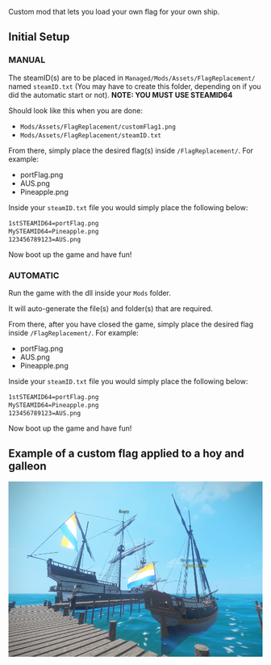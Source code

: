 Custom mod that lets you load your own flag for your own ship.

## Initial Setup

### MANUAL

The steamID(s) are to be placed in `Managed/Mods/Assets/FlagReplacement/` named `steamID.txt` (You may have to create this folder, depending on if you did the automatic start or not). **NOTE: YOU MUST USE STEAMID64**

Should look like this when you are done:

- `Mods/Assets/FlagReplacement/customFlag1.png`
- `Mods/Assets/FlagReplacement/steamID.txt`

From there, simply place the desired flag(s) inside `/FlagReplacement/`. For example:

- portFlag.png
- AUS.png
- Pineapple.png

Inside your `steamID.txt` file you would simply place the following below:

```TEXT
1stSTEAMID64=portFlag.png
MySTEAMID64=Pineapple.png
123456789123=AUS.png
```

Now boot up the game and have fun!

### AUTOMATIC

Run the game with the dll inside your `Mods` folder.

It will auto-generate the file(s) and folder(s) that are required.

From there, after you have closed the game, simply place the desired flag inside `/FlagReplacement/`. For example:

- portFlag.png
- AUS.png
- Pineapple.png

Inside your `steamID.txt` file you would simply place the following below:

```TEXT
1stSTEAMID64=portFlag.png
MySTEAMID64=Pineapple.png
123456789123=AUS.png
```

Now boot up the game and have fun!

## Example of a custom flag applied to a hoy and galleon

![example NL](/Images/NL_Flag.png)
